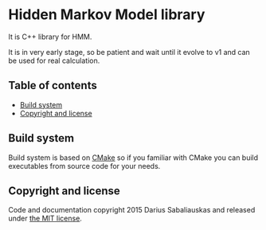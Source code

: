 
# Hidden Markov Model library

It is C++ library for HMM.

It is in very early stage, so be patient and wait until it evolve to v1 and can be used for real calculation.

## Table of contents
- [Build system](#build-system)
- [Copyright and license](#copyright-and-license)

## Build system

Build system is based on [CMake](http://www.cmake.org) so if you familiar with CMake you can build executables from source code for your needs.

## Copyright and license

Code and documentation copyright 2015 Darius Sabaliauskas and released under 
[the MIT license](https://github.com/Jamagas/Darius/blob/master/LICENSE).
